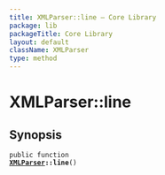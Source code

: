 ```yaml
---
title: XMLParser::line — Core Library
package: lib
packageTitle: Core Library
layout: default
className: XMLParser
type: method
---
```


# XMLParser::line

## Synopsis

<code>public function <b><a href="XMLParser">XMLParser</a>::line</b>()</code>

